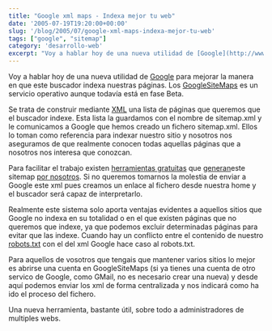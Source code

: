 ```yaml
---
title: "Google xml maps - Indexa mejor tu web"
date: '2005-07-19T19:20:00+00:00'
slug: '/blog/2005/07/google-xml-maps-indexa-mejor-tu-web'
tags: ["google", "sitemap"]
category: 'desarrollo-web'
excerpt: "Voy a hablar hoy de una nueva utilidad de [Google](http://www.google.com) para mejorar la manera en que este buscador indexa nuestras páginas. Los [GoogleSiteMaps](https://www.google.com/webmasters/sit..."
---
```

Voy a hablar hoy de una nueva utilidad de [Google](http://www.google.com) para mejorar la manera en que este buscador indexa nuestras páginas. Los [GoogleSiteMaps](https://www.google.com/webmasters/sitemaps) es un servicio operativo aunque todavía está en fase Beta.

Se trata de construir mediante [XML](http://www.xml.com/pub/a/98/10/guide0.html) una lista de páginas que queremos que el buscador indexe. Esta lista la guardamos con el nombre de sitemap.xml y le comunicamos a Google que hemos creado un fichero sitemap.xml. Ellos lo toman como referencia para indexar nuestro sitio y nosotros nos aseguramos de que realmente conocen todas aquellas páginas que a nosotros nos interesa que conozcan.

Para facilitar el trabajo existen [herramientas gratuitas](http://www.tarrantit.com/GoogleSiteMap/) que [generan](http://www.tm-research.com/products/google-sitemap/)este sitemap [por nosotros](http://sourceforge.net/projects/goog-sitemapgen). Si no queremos tomarnos la molestia de enviar a Google este xml pues creamos un enlace al fichero desde nuestra home y el buscador será capaz de interpretarlo.

Realmente este sistema solo aporta ventajas evidentes a aquellos sitios que Google no indexa en su totalidad o en el que existen páginas que no queremos que indexe, ya que podemos excluir determinadas páginas para evitar que las indexe. Cuando hay un conflicto entre el contenido de nuestro [robots.txt](http://www.robotstxt.org/wc/robots.html) con el del xml Google hace caso al robots.txt.

Para aquellos de vosotros que tengais que mantener varios sitios lo mejor es abrirse una cuenta en GoogleSiteMaps (si ya tienes una cuenta de otro servico de Google, como GMail, no es necesario crear una nueva) y desde aquí podemos enviar los xml de forma centralizada y nos indicará como ha ido el proceso del fichero.

Una nueva herramienta, bastante útil, sobre todo a administradores de multiples webs.

